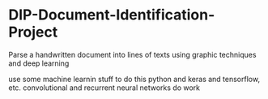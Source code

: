 # DIP-Document-Identification-Project
Parse a handwritten document into lines of texts using graphic techniques and deep learning

use some machine learnin stuff to do this
python and keras and tensorflow, etc.
convolutional and recurrent neural networks do work
